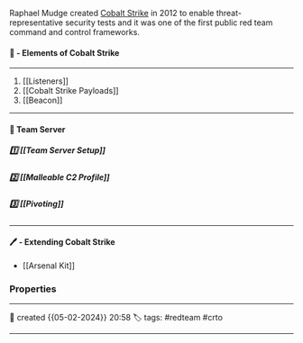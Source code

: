 Raphael Mudge created [Cobalt Strike](https://cobaltstrike.com/) in 2012 to enable threat-representative security tests and it was one of the first public red team command and control frameworks.


#### 🚀 - Elements of Cobalt Strike
---
1. [[Listeners]]
2. [[Cobalt Strike Payloads]]
3. [[Beacon]]

---

#### 📜 Team Server

##### 1️⃣  [[Team Server Setup]]

##### 2️⃣ [[Malleable C2 Profile]]

##### 3️⃣ [[Pivoting]]

--- 

#### 🖊️ - Extending Cobalt Strike

- [[Arsenal Kit]]

### Properties
---
📆 created   {{05-02-2024}} 20:58
🏷️ tags: #redteam  #crto 

---
